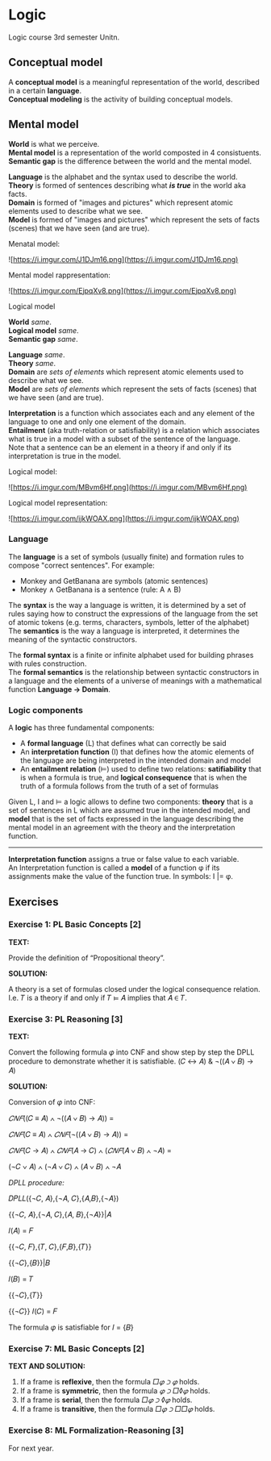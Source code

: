 # Logic

Logic course 3rd semester Unitn.

## Conceptual model

A **conceptual model** is a meaningful representation of the world, described in a certain **language**.  
**Conceptual modeling** is the activity of building conceptual models.  

## Mental model

**World** is what we perceive.  
**Mental model** is a representation of the world composted in 4 consistuents.  
**Semantic gap** is the difference between the world and the mental model.  

**Language** is the alphabet and the syntax used to describe the world.  
**Theory** is formed of sentences describing what ***is true*** in the world aka facts.  
**Domain** is formed of "images and pictures" which represent atomic elements used to describe what we see.  
**Model** is formed of "images and pictures" which represent the sets of facts (scenes) that we have seen (and are true).

Menatal model:

![https://i.imgur.com/J1DJm16.png](https://i.imgur.com/J1DJm16.png)

Mental model rappresentation:

![https://i.imgur.com/EjpqXv8.png](https://i.imgur.com/EjpqXv8.png)

Logical model

**World** *same*.  
**Logical model** *same*.  
**Semantic gap** *same*.

**Language** *same*.  
**Theory** *same*.  
**Domain** are *sets of elements* which represent atomic elements used to describe what we see.  
**Model** are *sets of elements* which represent the sets of facts (scenes) that we have seen (and are true).

**Interpretation** is a function which associates each and any element of the language to one and only one element of the domain.  
**Entailment** (aka truth-relation or satisfiability) is a relation which associates what is true in a model with a subset of the sentence of the language.  
Note that a sentence can be an element in a theory if and only if its interpretation is true in the model.

Logical model:

![https://i.imgur.com/MBvm6Hf.png](https://i.imgur.com/MBvm6Hf.png)

Logical model representation:

![https://i.imgur.com/ijkWOAX.png](https://i.imgur.com/ijkWOAX.png)

### Language

The **language** is a set of symbols (usually finite) and formation rules to compose "correct sentences". For example:

- Monkey and GetBanana are symbols (atomic sentences)
- Monkey ∧ GetBanana is a sentence (rule: A ∧ B)

The **syntax** is the way a language is written, it is determined by a set of rules saying how to construct the expressions of the language from the set of atomic tokens (e.g. terms, characters, symbols, letter of the alphabet)  
The **semantics** is the way a language is interpreted, it determines the meaning of the syntactic constructors.

The **formal syntax** is a finite or infinite alphabet used for building phrases with rules construction.  
The **formal semantics** is the relationship between syntactic constructors in a language and the elements of a universe of meanings with a mathematical function **Language → Domain**.  

### Logic components

A **logic** has three fundamental components:

- A **formal language** (L) that defines what can correctly be said
- An **interpretation function** (I) that defines how the atomic elements of the language are being interpreted in the intended domain and model
- An **entailment relation** (⊨) used to define two relations: **satifiability** that is when a formula is true, and **logical consequence** that is when the truth of a formula follows from the truth of a set of formulas

Given L, I and ⊨ a logic allows to define two components: **theory** that is a set of sentences in L which are assumed true in the intended model, and **model** that is the set of facts expressed in the language describing the mental model in an agreement with the theory and the interpretation function.

---

**Interpretation function** assigns a true or false value to each variable.  
An Interpretation function is called a **model** of a function φ if its assignments make the value of the function true. In symbols: I |= φ.

## Exercises

### Exercise 1: PL Basic Concepts [2]

**TEXT:**

Provide the definition of “Propositional theory”.

**SOLUTION:**

A theory is a set of formulas closed under the logical consequence relation. I.e. 𝑇 is a theory if and only if 𝑇 ⊨ 𝐴 implies that 𝐴 ∈ 𝑇.

### Exercise 3: PL Reasoning [3]

**TEXT:**

Convert the following formula 𝜑 into CNF and show step by step the DPLL procedure to demonstrate
whether it is satisfiable.
(𝐶 ↔ 𝐴) & ¬((𝐴 ∨ 𝐵) → 𝐴)

**SOLUTION:**

Conversion of 𝜑 into CNF:

*𝐶𝑁𝐹*((𝐶 ≡ 𝐴) ∧ ¬((𝐴 ∨ 𝐵) → 𝐴)) =

*𝐶𝑁𝐹*(𝐶 ≡ 𝐴) ∧ *𝐶𝑁𝐹*(¬((𝐴 ∨ 𝐵) → 𝐴)) =

*𝐶𝑁𝐹*(𝐶 → 𝐴) ∧ *𝐶𝑁𝐹*(𝐴 → 𝐶) ∧ (*𝐶𝑁𝐹*(𝐴 ∨ 𝐵) ∧ ¬𝐴) =

(¬𝐶 ∨ 𝐴) ∧ (¬𝐴 ∨ 𝐶) ∧ (𝐴 ∨ 𝐵) ∧ ¬𝐴

*DPLL procedure:*

𝐷𝑃𝐿𝐿({¬𝐶, 𝐴},{¬𝐴, 𝐶},{𝐴,𝐵},{¬𝐴})

{{¬𝐶, 𝐴},{¬𝐴, 𝐶},{𝐴, 𝐵},{¬𝐴}}|𝐴

𝐼(𝐴) = 𝐹

{{¬𝐶, 𝐹},{𝑇, 𝐶},{𝐹,𝐵},{𝑇}}

{{¬𝐶},{𝐵}}|𝐵

𝐼(𝐵) = 𝑇

{{¬𝐶},{𝑇}}

{{¬𝐶}} 𝐼(𝐶) = 𝐹

The formula 𝜑 is satisfiable for 𝐼 = {𝐵}

### Exercise 7: ML Basic Concepts [2]

**TEXT AND SOLUTION:**

1. If a frame is **reflexive**, then the formula *□𝜑 ⊃ 𝜑* holds.
2. If a frame is **symmetric**, then the formula *𝜑 ⊃ □◊𝜑* holds.
3. If a frame is **serial**, then the formula *□𝜑 ⊃ ◊𝜑* holds.
4. If a frame is **transitive**, then the formula *□𝜑 ⊃ □□𝜑* holds.

### Exercise 8: ML Formalization-Reasoning [3]

For next year.

